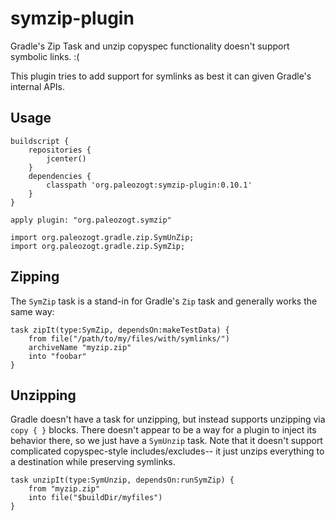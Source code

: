 # symzip-plugin
Gradle's Zip Task and unzip copyspec functionality doesn't support symbolic links.  :(

This plugin tries to add support for symlinks as best it can given Gradle's internal APIs.

## Usage

```
buildscript {
    repositories {
        jcenter()
    }
    dependencies {
        classpath 'org.paleozogt:symzip-plugin:0.10.1'
    }
}

apply plugin: "org.paleozogt.symzip"

import org.paleozogt.gradle.zip.SymUnZip;
import org.paleozogt.gradle.zip.SymZip;

```

## Zipping

The `SymZip` task is a stand-in for Gradle's `Zip` task and generally works the same way:

```
task zipIt(type:SymZip, dependsOn:makeTestData) {
    from file("/path/to/my/files/with/symlinks/")
    archiveName "myzip.zip"
    into "foobar"
}
```

## Unzipping

Gradle doesn't have a task for unzipping, but instead supports unzipping via ```copy { }``` blocks.
There doesn't appear to be a way for a plugin to inject its behavior there, so we just have a ```SymUnzip``` task.
Note that it doesn't support complicated copyspec-style includes/excludes-- it just unzips everything to a destination while preserving symlinks.


```
task unzipIt(type:SymUnzip, dependsOn:runSymZip) {
    from "myzip.zip"
    into file("$buildDir/myfiles")
}
```
